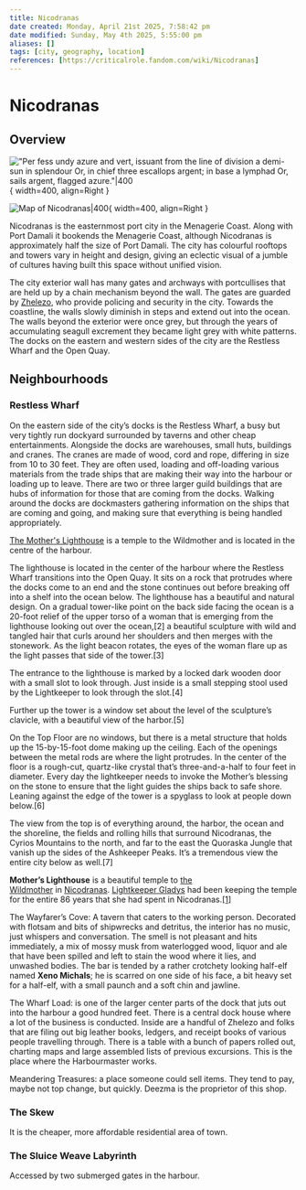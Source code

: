 ```yaml
---
title: Nicodranas
date created: Monday, April 21st 2025, 7:58:42 pm
date modified: Sunday, May 4th 2025, 5:55:00 pm
aliases: []
tags: [city, geography, location]
references: [https://criticalrole.fandom.com/wiki/Nicodranas]
---
```


# Nicodranas

## Overview

!["Per fess undy azure and vert, issuant from the line of division a demi-sun in splendour Or, in chief three escallops argent; in base a lymphad Or, sails argent, flagged azure."|400](../../../assets/images/crest-nicodranas.png){ width=400, align=Right }

![Map of Nicodranas|400](../../../assets/maps/map-nicodranas.png){ width=400, align=Right }

Nicodranas is the easternmost port city in the Menagerie Coast. Along with Port Damali it bookends the Menagerie Coast, although Nicodranas is approximately half the size of Port Damali. The city has colourful rooftops and towers vary in height and design, giving an eclectic visual of a jumble of cultures having built this space without unified vision.

The city exterior wall has many gates and archways with portcullises that are held up by a chain mechanism beyond the wall. The gates are guarded by [Zhelezo](../../factions/clovis-concord.md#Zhelezo), who provide policing and security in the city. Towards the coastline, the walls slowly diminish in steps and extend out into the ocean. The walls beyond the exterior were once grey, but through the years of accumulating seagull excrement they became light grey with white patterns. The docks on the eastern and western sides of the city are the Restless Wharf and the Open Quay.

## Neighbourhoods

### Restless Wharf

On the eastern side of the city’s docks is the Restless Wharf, a busy but very tightly run dockyard surrounded by taverns and other cheap entertainments. Alongside the docks are warehouses, small huts, buildings and cranes. The cranes are made of wood, cord and rope, differing in size from 10 to 30 feet. They are often used, loading and off-loading various materials from the trade ships that are making their way into the harbour or loading up to leave. There are two or three larger guild buildings that are hubs of information for those that are coming from the docks. Walking around the docks are dockmasters gathering information on the ships that are coming and going, and making sure that everything is being handled appropriately.

[The Mother's Lighthouse](https://criticalrole.fandom.com/wiki/Mother%27s_Lighthouse) is a temple to the Wildmother and is located in the centre of the harbour.

The lighthouse is located in the center of the harbour where the Restless Wharf transitions into the Open Quay. It sits on a rock that protrudes where the docks come to an end and the stone continues out before breaking off into a shelf into the ocean below. The lighthouse has a beautiful and natural design. On a gradual tower-like point on the back side facing the ocean is a 20-foot relief of the upper torso of a woman that is emerging from the lighthouse looking out over the ocean,[2] a beautiful sculpture with wild and tangled hair that curls around her shoulders and then merges with the stonework. As the light beacon rotates, the eyes of the woman flare up as the light passes that side of the tower.[3]

The entrance to the lighthouse is marked by a locked dark wooden door with a small slot to look through. Just inside is a small stepping stool used by the Lightkeeper to look through the slot.[4]

Further up the tower is a window set about the level of the sculpture’s clavicle, with a beautiful view of the harbor.[5]

On the Top Floor are no windows, but there is a metal structure that holds up the 15-by-15-foot dome making up the ceiling. Each of the openings between the metal rods are where the light protrudes. In the center of the floor is a rough-cut, quartz-like crystal that’s three-and-a-half to four feet in diameter. Every day the lightkeeper needs to invoke the Mother’s blessing on the stone to ensure that the light guides the ships back to safe shore. Leaning against the edge of the tower is a spyglass to look at people down below.[6]

The view from the top is of everything around, the harbor, the ocean and the shoreline, the fields and rolling hills that surround Nicodranas, the Cyrios Mountains to the north, and far to the east the Quoraska Jungle that vanish up the sides of the Ashkeeper Peaks. It’s a tremendous view the entire city below as well.[7]

**Mother’s Lighthouse** is a beautiful temple to [the Wildmother](https://criticalrole.fandom.com/wiki/The_Wildmother "The Wildmother") in [Nicodranas](https://criticalrole.fandom.com/wiki/Nicodranas "Nicodranas"). [Lightkeeper Gladys](https://criticalrole.fandom.com/wiki/Gladys "Gladys") had been keeping the temple for the entire 86 years that she had spent in Nicodranas.[[1]](https://criticalrole.fandom.com/wiki/Mother%27s_Lighthouse#cite_note-2)

The Wayfarer’s Cove: A tavern that caters to the working person. Decorated with flotsam and bits of shipwrecks and detritus, the interior has no music, just whispers and conversation. The smell is not pleasant and hits immediately, a mix of mossy musk from waterlogged wood, liquor and ale that have been spilled and left to stain the wood where it lies, and unwashed bodies. The bar is tended by a rather crotchety looking half-elf named **Xeno Michals**; he is scarred on one side of his face, a bit heavy set for a half-elf, with a small paunch and a soft chin and jawline.

The Wharf Load: is one of the larger center parts of the dock that juts out into the harbour a good hundred feet. There is a central dock house where a lot of the business is conducted. Inside are a handful of Zhelezo and folks that are filing out big leather books, ledgers, and receipt books of various people travelling through. There is a table with a bunch of papers rolled out, charting maps and large assembled lists of previous excursions. This is the place where the Harbourmaster works.

Meandering Treasures: a place someone could sell items. They tend to pay, maybe not top change, but quickly. Deezma is the proprietor of this shop.

### The Skew

It is the cheaper, more affordable residential area of town.

### The Sluice Weave Labyrinth

Accessed by two submerged gates in the harbour.
